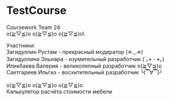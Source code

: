 # TestCourse
Coursework Team 24
\
o(≧▽≦)o o(≧▽≦)o o(≧▽≦)o\

Участники:\
Загидуллин Рустам - прекрасный модератор (✯◡✯)\
Загидуллина Эльнара - изумительный разработчик (´｡• ᵕ •｡)\
Иликбаева Валерия - великолепный разработчик o(≧▽≦)o\
Саетгареев Ильгиз - восхитительный разработчик ╰(▔∀▔)╯\
\
o(≧▽≦)o o(≧▽≦)o o(≧▽≦)o
\
Калькулятор расчёта стоимости мебели

